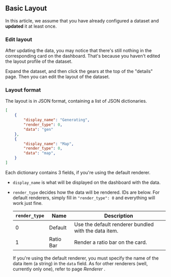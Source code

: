 ## Basic Layout

In this article, we assume that you have already configured a dataset and **updated** it at least once. 

### Edit layout

After updating the data, you may notice that there's still nothing in the corresponding card on the dashboard. That's because you haven't edited the layout profile of the dataset.

Expand the dataset, and then click the gears at the top of the "details" page. Then you can edit the layout of the dataset.

### Layout format

The layout is in JSON format, containing a list of JSON dictionaries.

```json
[
    {
        "display_name": "Generating",
        "render_type": 0,
        "data": "gen"
    },
    {
        "display_name": "Map",
        "render_type": 0,
        "data": "map",
    }
]
```

Each dictionary contains 3 fields, if you're using the default renderer.

- `display_name`  is what will be displayed on the dashboard with the data.

- `render_type` decides how the data will be rendered. IDs are below. For default renderers, simply fill in `"render_type": 0` and everything will work just fine.

  | `render_type` | Name      | Description                                          |
  | ------------- | --------- | ---------------------------------------------------- |
  | 0             | Default   | Use the default renderer bundled with the data item. |
  | 1             | Ratio Bar | Render a ratio bar on the card.                      |

  If you're using the default renderer, you must specify the name of the data item (a string) in the `data` field. As for other renderers (well, currently only one), refer to page *Renderer* .